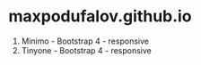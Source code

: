 # maxpodufalov.github.io

1. Minimo - Bootstrap 4 - responsive
2. Tinyone - Bootstrap 4 - responsive
